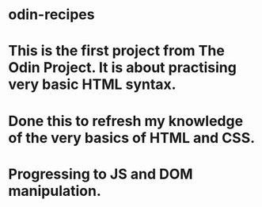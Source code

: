 # odin-recipes
# This is the first project from The Odin Project. It is about practising very basic HTML syntax.
# Done this to refresh my knowledge of the very basics of HTML and CSS.
# Progressing to JS and DOM manipulation.